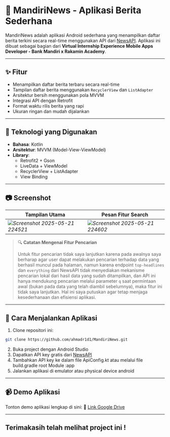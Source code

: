 # 📱 MandiriNews - Aplikasi Berita Sederhana

MandiriNews adalah aplikasi Android sederhana yang menampilkan daftar berita terkini secara real-time menggunakan API dari [NewsAPI](https://newsapi.org). Aplikasi ini dibuat sebagai bagian dari **Virtual Internship Experience Mobile Apps Developer - Bank Mandiri x Rakamin Academy**.

---

## ✨ Fitur
- Menampilkan daftar berita terbaru secara real-time
- Tampilan daftar berita menggunakan `RecyclerView` dan `ListAdapter`
- Arsitektur bersih menggunakan pola MVVM
- Integrasi API dengan Retrofit
- Format waktu rilis berita yang rapi
- Ukuran ringan dan mudah dijalankan

---

## 🔧 Teknologi yang Digunakan
- **Bahasa**: Kotlin
- **Arsitektur**: MVVM (Model-View-ViewModel)
- **Library**:
  - Retrofit2 + Gson
  - LiveData + ViewModel
  - RecyclerView + ListAdapter
  - View Binding

---

## 📷 Screenshot
| Tampilan Utama | Pesan Fitur Search |
|----------------|---------------|
| *![Screenshot 2025-05-21 224521](https://github.com/user-attachments/assets/e19863b1-ed87-41f8-ac0b-65d6c8b2e1d5)* | *![Screenshot 2025-05-21 224602](https://github.com/user-attachments/assets/b38f72ee-cb5e-4ea2-bd4a-2ae65621b5f4)* |

> 🔍 **Catatan Mengenai Fitur Pencarian**
>
> Untuk fitur pencarian tidak saya lanjutkan karena pada awalnya saya berharap agar user dapat melakukan pencarian terhadap data yang berhasil muncul pada halaman, namun karena endpoint `top-headlines` dan `everything` dari NewsAPI tidak menyediakan mekanisme pencarian lokal dari hasil data yang sudah ditampilkan, dan API ini hanya mendukung pencarian melalui parameter `q` saat permintaan awal (bukan pada data yang telah diambil sebelumnya), maka fitur ini tidak saya lanjutkan. Hal ini saya putuskan agar tetap menjaga kesederhanaan dan efisiensi aplikasi.


---


## 🚀 Cara Menjalankan Aplikasi

1. Clone repositori ini:
```bash
git clone https://github.com/ahmadr1d1/MandiriNews.git
```
2. Buka project dengan Android Studio
3. Dapatkan API key gratis dari [NewsAPI](https://newsapi.org)
4. Tambahkan API key ke dalam file ApiConfig.kt atau melalui file build.gradle root Module :app
5. Jalankan aplikasi di emulator atau physical device android

---


## 📹 Demo Aplikasi 
Tonton demo aplikasi lengkap di sini:
📎 [Link Google Drive](https://github.com/user-attachments/assets/7b56d8fa-c2b4-4f3a-a29d-0c4457bcf306)



---
## Terimakasih telah melihat project ini !
